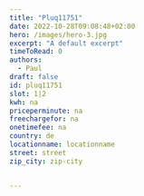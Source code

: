 ```yaml
---
title: "Pluq11751"
date: 2022-10-28T09:08:48+02:00
hero: /images/hero-3.jpg
excerpt: "A default excerpt"
timeToRead: 0
authors:
  - Paul
draft: false
id: pluq11751
slot: 1|2
kwh: na
priceperminute: na
freechargefor: na
onetimefee: na
country: de
locationname: locationname
street: street
zip_city: zip-city


---
```

